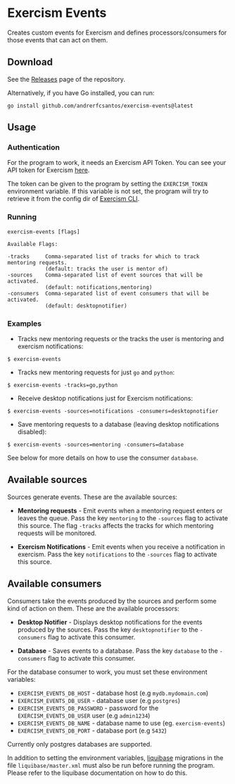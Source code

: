 # Exercism Events

Creates custom events for Exercism and defines processors/consumers for those events that can act on them.

## Download

See the [Releases](https://github.com/andrerfcsantos/exercism-events/releases) page of the repository.

Alternatively, if you have Go installed, you can run:

```console
go install github.com/andrerfcsantos/exercism-events@latest
```

## Usage

### Authentication

For the program to work, it needs an Exercism API Token. You can see your API token for Exercism [here](https://exercism.org/settings/api_cli).

The token can be given to the program by setting the `EXERCISM_TOKEN` environment variable.
If this variable is not set, the program will try to retrieve it from the config dir of [Exercism CLI](https://github.com/exercism/cli).

### Running

```
exercism-events [flags]

Available Flags:

-tracks     Comma-separated list of tracks for which to track mentoring requests.
            (default: tracks the user is mentor of)
-sources    Comma-separated list of event sources that will be activated.
            (default: notifications,mentoring)
-consumers  Comma-separated list of event consumers that will be activated.
            (default: desktopnotifier)
```

### Examples

- Tracks new mentoring requests or the tracks the user is mentoring and exercism notifications:

```console
$ exercism-events
```

- Tracks new mentoring requests for just `go` and `python`:

```console
$ exercism-events -tracks=go,python
```

- Receive desktop notifications just for Exercism notifications:

```console
$ exercism-events -sources=notifications -consumers=desktopnotifier
```

- Save mentoring requests to a database (leaving desktop notifications disabled):

```console
$ exercism-events -sources=mentoring -consumers=database
```

See below for more details on how to use the consumer `database`.


## Available sources

Sources generate events. These are the available sources:

* **Mentoring requests** - Emit events when a mentoring request enters or leaves the queue. Pass the key `mentoring` to the `-sources` flag to activate this source. The flag `-tracks` affects the tracks for which mentoring requests will be monitored.

* **Exercism Notifications** - Emit events when you receive a notification in exercism. Pass the key `notifications` to the `-sources` flag to activate this source.

## Available consumers

Consumers take the events produced by the sources and perform some kind of action on them. These are the available processors:

* **Desktop Notifier** - Displays desktop notifications for the events produced by the sources. Pass the key `desktopnotifier` to the `-consumers` flag to activate this consumer.

* **Database** - Saves events to a database. Pass the key `database` to the `-consumers` flag to activate this consumer.

For the database consumer to work, you must set these environment variables:

- `EXERCISM_EVENTS_DB_HOST` - database host (e.g `mydb.mydomain.com`)
- `EXERCISM_EVENTS_DB_USER` - database user (e.g `postgres`)
- `EXERCISM_EVENTS_DB_PASSWORD` - password for the `EXERCISM_EVENTS_DB_USER` user (e.g `admin1234`)
- `EXERCISM_EVENTS_DB_NAME` - database name to use (eg. `exercism-events`)
- `EXERCISM_EVENTS_DB_PORT` - database port (e.g `5432`)

Currently only postgres databases are supported.

In addition to setting the environment variables, [liquibase](https://www.liquibase.org/) migrations in the file `liquibase/master.xml` must also be run before running the program. Please refer to the liquibase documentation on how to do this.


